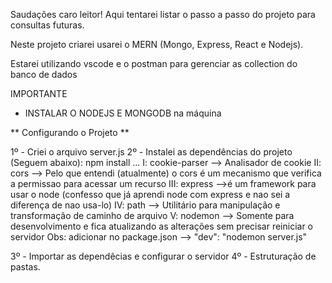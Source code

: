 Saudações caro leitor! Aqui tentarei listar o passo a passo do projeto para consultas futuras.

Neste projeto criarei usarei o MERN (Mongo, Express, React e Nodejs).

Estarei utilizando vscode e o postman para gerenciar as collection do banco de dados

IMPORTANTE

- INSTALAR O NODEJS E MONGODB na máquina

** Configurando o Projeto **

1º - Criei o arquivo server.js
2º - Instalei as dependências do projeto (Seguem abaixo):
    npm install ...
        I: cookie-parser -->  Analisador de cookie
        II: cors --> Pelo que entendi (atualmente) o cors é um mecanismo que verifica a permissao para acessar um recurso
        III: express -->é um framework para usar o node (confesso que já aprendi node com express e nao sei a diferença de nao usa-lo)
        IV: path --> Utilitário para manipulação e transformação de caminho de arquivo
        V: nodemon --> Somente para desenvolvimento e fica atualizando as alterações sem precisar reiniciar o servidor
            Obs: adicionar no package.json --> "dev": "nodemon server.js"

3º - Importar as dependêcias e configurar o servidor
4º - Estruturação de pastas.
